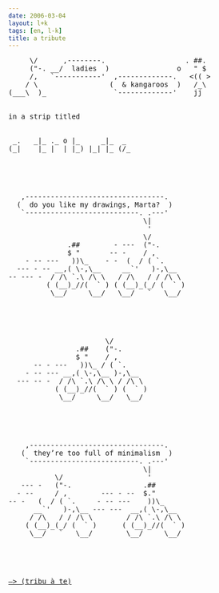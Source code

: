 ```yaml
---
date: 2006-03-04
layout: l+k
tags: [en, l-k]
title: a tribute
---
```


<pre class='l-k'>
     \/      ,--------.                   . ##. 
     ("-. __/  ladies  )                o   " $ 
     /,   `-----------'  ,-------------.   <(( >
    / \                 (  & kangaroos  )   /_\ 
(___\  )_                `-------------'    jj  


in a strip titled


 _.   _|_ ._ o |_     _|_  _ 
(_|    |_ |  | |_) |_| |_ (/_





   ,---------------------------------.    
  (  do you like my drawings, Marta?  )   
   `---------------------------. .---'    
                                \|        
                                 '        
                                \/        
              .##        - ---  ("-.      
              $ "       -- -    / ,       
    - -- ---   ))\_    - -  (  / ( `.     
  --- - -- __,( \-,\__     __`'   )-,\__  
-- --- -  / /\ `.\ /\ \   / /\   / / /\ \ 
         ( (__)_//(  ` ) ( (__)_(_/ (  ` )
          \__/     \__/   \__/   `   \__/ 





                       \/                 
                .##    ("-.               
                $ "    / ,                
      -- - ---   ))\_ / ( `.              
    - -- --- __,( \-,\__ )-,\__           
  --- -- -  / /\ `.\ /\ \ / /\ \          
           ( (__)_//(  ` ) (  ` )         
            \__/     \__/   \__/          





    ,--------------------------------.    
   (  they’re too full of minimalism  )   
    `--------------------------. .---'    
                                \|        
           \/                    '        
   --- -   ("-.                 .##       
  - --     / ,        --- - --  $."       
-- -   (  / ( `.     - -- ---    ))\_     
      __`'   )-,\__ --- ---  __,( \-,\__  
     / /\   / / /\ \        / /\ `.\ /\ \ 
    ( (__)_(_/ (  ` )      ( (__)_//(  ` )
     \__/   `   \__/        \__/     \__/ 





<a href='http://komix.blog.pl/archiwum/?nid=5039778'>—> (tribu à te)</a>
</pre>
